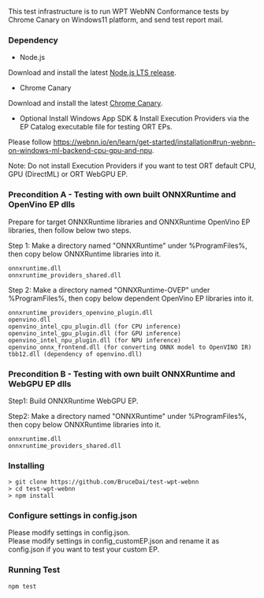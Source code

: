This test infrastructure is to run WPT WebNN Conformance tests by
Chrome Canary on Windows11 platform, and send test report mail.

### Dependency
- Node.js

Download and install the latest [Node.js LTS release](https://nodejs.org/en/download).

- Chrome Canary

Download and install the latest [Chrome
Canary](https://www.google.com/chrome/canary/).

- Optional Install Windows App SDK & Install Execution Providers via the EP Catalog executable file for testing ORT EPs.

Please follow https://webnn.io/en/learn/get-started/installation#run-webnn-on-windows-ml-backend-cpu-gpu-and-npu.

Note: Do not install Execution Providers if you want to test ORT default CPU, GPU (DirectML) or ORT WebGPU EP.

### Precondition A - Testing with own built ONNXRuntime and OpenVino EP dlls
Prepare for target ONNXRuntime libraries and ONNXRuntime OpenVino EP
libraries, then follow below two steps.

Step 1: Make a directory named "ONNXRuntime" under %ProgramFiles%, then
copy below ONNXRuntime libraries into it.
```
onnxruntime.dll
onnxruntime_providers_shared.dll
```

Step 2: Make a directory named "ONNXRuntime-OVEP" under %ProgramFiles%, then
copy below 
dependent OpenVino EP libraries into it.
```
onnxruntime_providers_openvino_plugin.dll
openvino.dll
openvino_intel_cpu_plugin.dll (for CPU inference)
openvino_intel_gpu_plugin.dll (for GPU inference)
openvino_intel_npu_plugin.dll (for NPU inference)
openvino_onnx_frontend.dll (for converting ONNX model to OpenVINO IR)
tbb12.dll (dependency of openvino.dll)
```

### Precondition B - Testing with own built ONNXRuntime and WebGPU EP dlls
Step1: Build ONNXRuntime WebGPU EP.

Step2: Make a directory named "ONNXRuntime" under %ProgramFiles%, then
copy below ONNXRuntime libraries into it.
```
onnxruntime.dll
onnxruntime_providers_shared.dll
```

### Installing
```batch
> git clone https://github.com/BruceDai/test-wpt-webnn
> cd test-wpt-webnn
> npm install
```

### Configure settings in config.json
Please modify settings in config.json.<br>
Please modify settings in config_customEP.json and rename it as config.json if you want to test your custom EP.

### Running Test
```batch
npm test
```